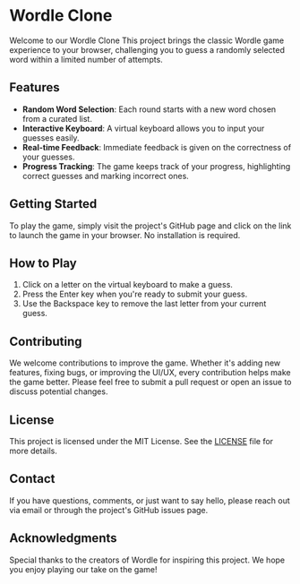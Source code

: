 # Wordle Clone

Welcome to our Wordle Clone This project brings the classic Wordle game experience to your browser, challenging you to guess a randomly selected word within a limited number of attempts.

## Features

- **Random Word Selection**: Each round starts with a new word chosen from a curated list.
- **Interactive Keyboard**: A virtual keyboard allows you to input your guesses easily.
- **Real-time Feedback**: Immediate feedback is given on the correctness of your guesses.
- **Progress Tracking**: The game keeps track of your progress, highlighting correct guesses and marking incorrect ones.

## Getting Started

To play the game, simply visit the project's GitHub page and click on the link to launch the game in your browser. No installation is required.

## How to Play

1. Click on a letter on the virtual keyboard to make a guess.
2. Press the Enter key when you're ready to submit your guess.
3. Use the Backspace key to remove the last letter from your current guess.

## Contributing

We welcome contributions to improve the game. Whether it's adding new features, fixing bugs, or improving the UI/UX, every contribution helps make the game better. Please feel free to submit a pull request or open an issue to discuss potential changes.

## License

This project is licensed under the MIT License. See the [LICENSE](LICENSE) file for more details.

## Contact

If you have questions, comments, or just want to say hello, please reach out via email or through the project's GitHub issues page.

## Acknowledgments

Special thanks to the creators of Wordle for inspiring this project. We hope you enjoy playing our take on the game!
